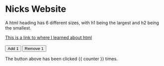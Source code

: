 <!DOCTYPE html>
<html>
  <head>
    <script src="https://unpkg.com/vue@next"></script>
    <title>Website</title>
    <style>
    </style>
    <meta name="viewport" content="width=device-width, initial-scale=1">
  </head>
  <body>    
    <h1>Nicks Website</h1>   
    <p>A html heading has 6 different sizes, with h1 being the largest and h2 being the smallest.</p>    
    <a href="https://www.w3schools.com">This is a link to where I learned about html</a>
    <br>
    <br>
<div id="basic-event">
  <button @click="counter += 1">Add 1</button>
  <button @click="counter -= 1">Remove 1</button>
  <p>The button above has been clicked {{ counter }} times.</p>
</div>
<script type="text/javascript">
    var name;
    name = window.prompt ("Please enter your name");
    document.writeln ("<h1> Hello " + name +"</h1>");
</script>  
    <p id="colors"></p>
    <script>
            var colors, outputText, cLength, i;

            colors = ["Blue", "Green", "Red", "Yell"];

            cLength = colors.length;

            outputText = "<ul>";

            for (i = 0; i < cLength; i++) 
            {
                outputText += "<li>" + colors[i] + "</li>";
            }

            outputText += "</ul>";

            document.getElementById("colors").innerHTML = outputText;
        </script>
    
    <div id="bind-attribute" class="demo">
  <span v-bind:title="message">
    Hover your mouse over me for a few seconds to see my dynamically-bound
    title! 
  </span>
</div>
    
<div id="app">
  <child :text="message"></child>
</div> 
    
<div id="components-app" class="demo">
  <ol>
    <todo-item
      v-for="item in taskList"
      v-bind:todo="item"
      v-bind:key="item.id"
    ></todo-item>
  </ol>
</div>
    
                 <p id="display"></p>

        <script>
            var month;
            switch (new Date().getMonth()) {
                case 0:
                    month = "January";
                    break;
                case 1:
                    month = "Febuary";
                    break;
                case 2:
                    month = "March";
                    break;
                case 3:
                    month = "April";
                    break;
                case 4:
                    month = "May";
                    break;
                case 5:
                    month = "June";
                    break;
                case 6:
                    month = "July";
                    break;
                case 7:
                    month = "August";
                    break;
                case 8:
                    month = "September";
                    break;
                case 9:
                    month = "October";
                    break;
                case 10:
                    month = "November";
                    break;
                case 11:
                    month = "December";
            }
            document.getElementById("display").innerHTML = "The month is " + month;
        </script>
    <div id="two-way-binding" class="demo">
  <p>Your name is {{ message }} !</p>
      <p>Enter your name bellow</p>
  <input v-model="message" />
</div>
    <br>
    <div id="v-model-multiple-checkboxes" class="demo">
  <input type="checkbox" id="html" value="Add HTML" v-model="finishedTasks" />
  <label for="html">Add HTML</label>
  <br>
  <input type="checkbox" id="css" value="Add CSS" v-model="finishedTasks" />
  <label for="css">Add CSS</label>
  <br>
  <input type="checkbox" id="js" value="Add Javascript" v-model="finishedTasks" />
  <label for="js">Add Javascript</label>
  <br>
  <input type="checkbox" id="vue" value="Add Vue" v-model="finishedTasks" />
  <label for="vue">Add Vue</label>
  <br>
  <br />
  <span>Finished Tasks: {{ finishedTasks }}</span>
</div>
    <p> Select Highest Priority Task</p>
 <div id="v-model-select-dynamic" class="demo">
  <select v-model="selected">
    <option v-for="option in options" v-bind:value="option.value">
      {{ option.text }}
    </option>
  </select>
  <span>Selected: {{ selected }}</span>
</div>
    
    <br>
    <iframe width="560" height="315" src="https://www.youtube.com/embed/fJ9rUzIMcZQ" title="YouTube video player" frameborder="0" allow="accelerometer; autoplay; clipboard-write; encrypted-media; gyroscope; picture-in-picture" allowfullscreen></iframe>  
    <p id="demo">By utilising JavaScript, html elements can be changed! Try clicking the button on the left.</p>   
    <button type="button" onclick='document.getElementById("demo").innerHTML = "As you can see, clicking the button changed the contents of this html paragraph."'>Click Me!</button>
    <button type="button" onclick='document.getElementById("demo").innerHTML = "By utilising JavaScript, html elements can be changed! Try clicking the button on the left."'>Revert Changes</button>    
    <br>
    <br>    
    <img src=https://tul.imgix.net/content/article/adnate-mural-collingwood.jpg?auto=format,compress&w=520&h=390&fit=crop" alt=" " width="520" height="390">
    
  </body>
</html>
 

